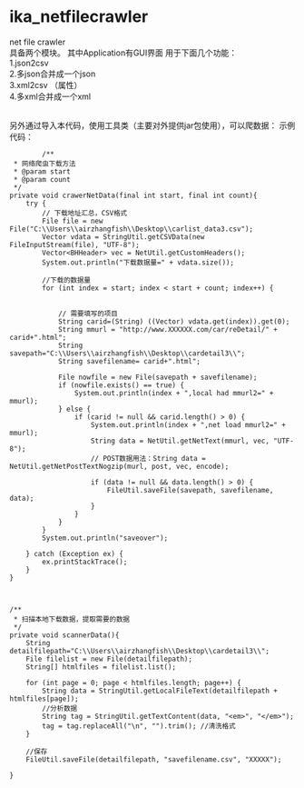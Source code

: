 # ika_netfilecrawler
net file crawler<br>
具备两个模块。 其中Application有GUI界面
用于下面几个功能：<br>
1.json2csv<br>
2.多json合并成一个json<br>
3.xml2csv （属性）<br>
4.多xml合并成一个xml<br>
<br>

另外通过导入本代码，使用工具类（主要对外提供jar包使用），可以爬数据：
示例代码：

			/**
	 * 网络爬虫下载方法
	 * @param start
	 * @param count
	 */
	private void crawerNetData(final int start, final int count){
		try {
			// 下载地址汇总，CSV格式
			File file = new File("C:\\Users\\airzhangfish\\Desktop\\carlist_data3.csv");
			Vector vdata = StringUtil.getCSVData(new FileInputStream(file), "UTF-8");
			Vector<BHHeader> vec = NetUtil.getCustomHeaders();
			System.out.println("下载数据量=" + vdata.size());
			
			//下载的数据量
			for (int index = start; index < start + count; index++) {
				
				
				// 需要填写的项目
				String carid=(String) ((Vector) vdata.get(index)).get(0);
				String mmurl = "http://www.XXXXXX.com/car/reDetail/" + carid+".html";
				String savepath="C:\\Users\\airzhangfish\\Desktop\\cardetail3\\";
				String savefilename= carid+".html";
				
				File nowfile = new File(savepath + savefilename);
				if (nowfile.exists() == true) {
					System.out.println(index + ",local had mmurl2=" + mmurl);
				} else {
					if (carid != null && carid.length() > 0) {
						System.out.println(index + ",net load mmurl2=" + mmurl);
						String data = NetUtil.getNetText(mmurl, vec, "UTF-8");
						// POST数据用法：String data = NetUtil.getNetPostTextNogzip(murl, post, vec, encode);
						
						if (data != null && data.length() > 0) {
							FileUtil.saveFile(savepath, savefilename, data);
						}
					}
				}
			}
			System.out.println("saveover");

		} catch (Exception ex) {
			ex.printStackTrace();
		}
	}
	
	
	
	/**
	 * 扫描本地下载数据，提取需要的数据
	 */
	private void scannerData(){
        String detailfilepath="C:\\Users\\airzhangfish\\Desktop\\cardetail3\\";
		File filelist = new File(detailfilepath);
		String[] htmlfiles = filelist.list();

		for (int page = 0; page < htmlfiles.length; page++) {
			String data = StringUtil.getLocalFileText(detailfilepath + htmlfiles[page]);
			//分析数据
			String tag = StringUtil.getTextContent(data, "<em>", "</em>");
			tag = tag.replaceAll("\n", "").trim(); //清洗格式
		}
		
		//保存
		FileUtil.saveFile(detailfilepath, "savefilename.csv", "XXXXX");
		
	}
	
